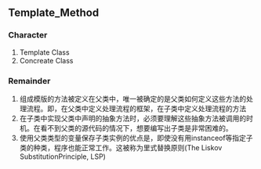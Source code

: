 ## Template_Method

### Character
1. Template Class
2. Concreate Class

### Remainder
1. 组成模版的方法被定义在父类中，唯一被确定的是父类如何定义这些方法的处理流程。即，在父类中定义处理流程的框架，在子类中定义处理流程的方法
2. 在子类中实现父类中声明的抽象方法时，必须要理解这些抽象方法被调用的时机。在看不到父类的源代码的情况下，想要编写出子类是非常困难的。
3. 使用父类类型的变量保存子类实例的优点是，即使没有用instanceof等指定子类的种类，程序也能正常工作。这被称为里式替换原则(The Liskov SubstitutionPrinciple, LSP)